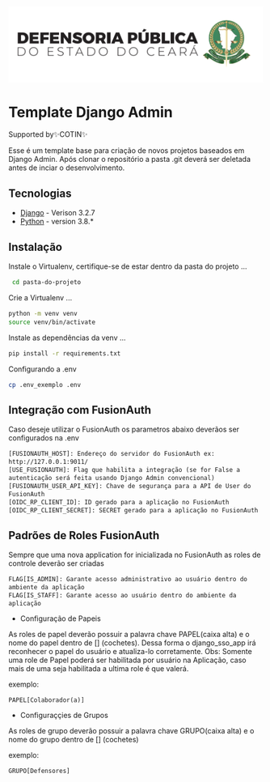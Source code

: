 ![Alt text](/static/logo-vertical-novo-modelo.png)
# Template Django Admin
Supported by✨COTIN✨

Esse é um template base para criação de novos projetos baseados em Django Admin. Após clonar o repositório a pasta .git deverá ser deletada antes de inciar o desenvolvimento.
## Tecnologias

- [Django](https://www.djangoproject.com/) - Verison 3.2.7
- [Python](https://www.python.org/) - version 3.8.*



## Instalação
Instale o Virtualenv, certifique-se de estar dentro da pasta do projeto ...
```sh
 cd pasta-do-projeto
 ```

Crie a Virtualenv ...
```sh
python -m venv venv
source venv/bin/activate
```

Instale as dependências da venv ...
```sh
pip install -r requirements.txt
```

Configurando a .env
```sh
cp .env_exemplo .env
```

## Integração com FusionAuth

Caso deseje utilizar o FusionAuth os parametros abaixo deverãos ser configurados na .env
```
[FUSIONAUTH_HOST]: Endereço do servidor do FusionAuth ex: http://127.0.0.1:9011/
[USE_FUSIONAUTH]: Flag que habilita a integração (se for False a autenticação será feita usando Django Admin convencional)
[FUSIONAUTH_USER_API_KEY]: Chave de segurança para a API de User do FusionAuth
[OIDC_RP_CLIENT_ID]: ID gerado para a aplicação no FusionAuth
[OIDC_RP_CLIENT_SECRET]: SECRET gerado para a aplicação no FusionAuth
```

## Padrões de Roles FusionAuth
Sempre que uma nova application for inicializada no FusionAuth as roles de controle deverão ser criadas
```
FLAG[IS_ADMIN]: Garante acesso administrativo ao usuário dentro do ambiente da aplicação
FLAG[IS_STAFF]: Garante acesso ao usuário dentro do ambiente da aplicação
```

- Configuração de Papeis

As roles de papel deverão possuir a palavra chave PAPEL(caixa alta) e o nome do papel dentro de [] (cochetes). Dessa forma o django_sso_app irá reconhecer o papel do usuário e atualiza-lo corretamente. 
Obs: Somente uma role de Papel poderá ser habilitada por usuário na Aplicação, caso mais de uma seja habilitada a ultima role é que valerá.

exemplo:
```
PAPEL[Colaborador(a)]
```

- Configuraççies de Grupos

As roles de grupo deverão possuir a palavra chave GRUPO(caixa alta) e o nome do grupo dentro de [] (cochetes)

exemplo:
```
GRUPO[Defensores]
```